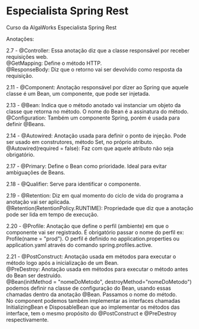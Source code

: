 # Especialista Spring Rest
Curso da AlgaWorks Especialista Spring Rest  

Anotações:

2.7 - @Controller: Essa anotação diz que a classe responsável por receber requisições web.  
      @GetMapping: Define o método HTTP.  
      @ResponseBody: Diz que o retorno vai ser devolvido como resposta da requisição.  

2.11 - @Component: Anotação responsável por dizer ao Spring que aquele classe é um Bean, um componente, que pode ser injetada.  

2.13 - @Bean: Indica que o método anotado vai instanciar um objeto da classe que retorna no método. O nome do Bean é a assinatura do método.  
       @Configuration: Também um componente Spring, porém é usada para definir @Beans.  

2.14 - @Autowired: Anotação usada para definir o ponto de injeção. Pode ser usado em construtores, método Set, no próprio atributo.  
       @Autowired(required = false): Faz com que aquele atributo não seja obrigatório.  

2.17 - @Primary: Define o Bean como prioridade. Ideal para evitar ambiguações de Beans.  

2.18 - @Qualifier: Serve para identificar o componente.  

2.19 - @Retention: Diz em qual momento do ciclo de vida do programa a anotação vai ser aplicada.      
       @Retention(RetentionPolicy.RUNTIME): Propriedade que diz que a anotação pode ser lida em tempo de execução.  

2.20 - @Profile: Anotação que define o perfil (ambiente) em que o componente vai ser registrado. É obrigatório passar o nome do perfil ex: Profile(name = "prod"). O perfil
       é definido no application.properties ou application.yaml através do comando spring.profiles.active.  

2.21 - @PostConstruct: Anotação usada em métodos para executar o método logo após a inicialização de um Bean.  
       @PreDestroy: Anotação usada em métodos para executar o método antes do Bean ser destruído.  
       @Bean(initMethod = "nomeDoMetodo", destroyMethod="nomeDoMetodo") podemos definir na classe de configuração do Bean, usando essas chamadas dentro da anotação @Bean. Passamos o nome do método.  
       No component podemos também implementar as interfaces chamadas InitializingBean e DisposableBean que ao implementar os métodos das interface, tem o mesmo propósito do @PostConstruct e @PreDestroy respectivamente.  
